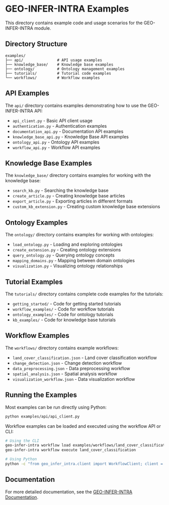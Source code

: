 # GEO-INFER-INTRA Examples

This directory contains example code and usage scenarios for the GEO-INFER-INTRA module.

## Directory Structure

```
examples/
├── api/               # API usage examples
├── knowledge_base/    # Knowledge base examples
├── ontology/          # Ontology management examples
├── tutorials/         # Tutorial code examples
└── workflows/         # Workflow examples
```

## API Examples

The `api/` directory contains examples demonstrating how to use the GEO-INFER-INTRA API:

- `api_client.py` - Basic API client usage
- `authentication.py` - Authentication examples
- `documentation_api.py` - Documentation API examples
- `knowledge_base_api.py` - Knowledge Base API examples
- `ontology_api.py` - Ontology API examples
- `workflow_api.py` - Workflow API examples

## Knowledge Base Examples

The `knowledge_base/` directory contains examples for working with the knowledge base:

- `search_kb.py` - Searching the knowledge base
- `create_article.py` - Creating knowledge base articles
- `export_article.py` - Exporting articles in different formats
- `custom_kb_extension.py` - Creating custom knowledge base extensions

## Ontology Examples

The `ontology/` directory contains examples for working with ontologies:

- `load_ontology.py` - Loading and exploring ontologies
- `create_extension.py` - Creating ontology extensions
- `query_ontology.py` - Querying ontology concepts
- `mapping_domains.py` - Mapping between domain ontologies
- `visualization.py` - Visualizing ontology relationships

## Tutorial Examples

The `tutorials/` directory contains complete code examples for the tutorials:

- `getting_started/` - Code for getting started tutorials
- `workflow_examples/` - Code for workflow tutorials
- `ontology_examples/` - Code for ontology tutorials
- `kb_examples/` - Code for knowledge base tutorials

## Workflow Examples

The `workflows/` directory contains example workflows:

- `land_cover_classification.json` - Land cover classification workflow
- `change_detection.json` - Change detection workflow
- `data_preprocessing.json` - Data preprocessing workflow
- `spatial_analysis.json` - Spatial analysis workflow
- `visualization_workflow.json` - Data visualization workflow

## Running the Examples

Most examples can be run directly using Python:

```bash
python examples/api/api_client.py
```

Workflow examples can be loaded and executed using the workflow API or CLI:

```bash
# Using the CLI
geo-infer-intra workflow load examples/workflows/land_cover_classification.json
geo-infer-intra workflow execute land_cover_classification

# Using Python
python -c "from geo_infer_intra.client import WorkflowClient; client = WorkflowClient(); client.load_workflow('examples/workflows/land_cover_classification.json'); client.execute_workflow('land_cover_classification')"
```

## Documentation

For more detailed documentation, see the [GEO-INFER-INTRA Documentation](../docs/index.md). 